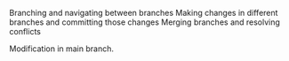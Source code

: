 Branching and navigating between branches
Making changes in different branches and committing those changes
Merging branches and resolving conflicts


Modification in main branch.